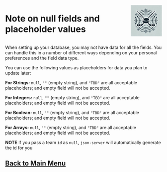 <div style="display: flex; align-items: center; justify-content: space-between;">
  <h1>Note on null fields and placeholder values
</h1>
  <img src="rhs-logo_4x4.jpeg" alt="Rec Hockey League Logo" style="width: 100px; height: 100px; margin-left: 20px;">
</div>

When setting up your database, you may not have data for all the fields.
You can handle this in a number of different ways depending on your personal
preferences and the field data type.

You can use the following values as placeholders for data you plan to update later:

**For Strings:** `null`, `""` (empty string), and `"TBD"` are all acceptable placeholders; and empty field will not be accepted.

**For Integers:** `null`, `""` (empty string), and `"TBD"` are all acceptable placeholders; and empty field will not be accepted.

**For Boolean:** `null`, `""` (empty string), and `"TBD"` are all acceptable placeholders; and empty field will not be accepted.

**For Arrays:** `null`, `""` (empty string), and `"TBD"` are all acceptable placeholders; and empty field will not be accepted.

**NOTE** If you pass a team `id` as `null`, `json-server` will automatically generate the id for you

## [Back to Main Menu](nav.md)